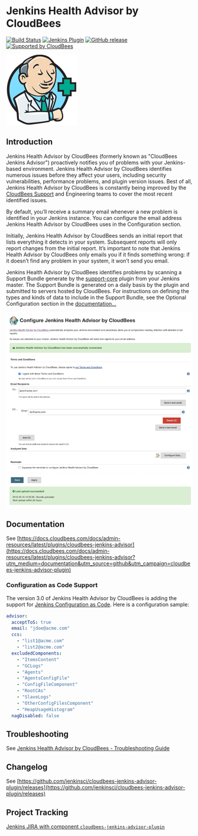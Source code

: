 # Jenkins Health Advisor by CloudBees

[![Build Status](https://ci.jenkins.io/job/Plugins/job/cloudbees-jenkins-advisor-plugin/job/master/badge/icon)](https://ci.jenkins.io/job/Plugins/job/cloudbees-jenkins-advisor-plugin/job/master/)
[![Jenkins Plugin](https://img.shields.io/jenkins/plugin/v/cloudbees-jenkins-advisor.svg)](https://plugins.jenkins.io/cloudbees-jenkins-advisor)
[![GitHub release](https://img.shields.io/github/release/jenkinsci/cloudbees-jenkins-advisor-plugin.svg?label=changelog)](https://github.com/jenkinsci/cloudbees-jenkins-advisor-plugin/releases/latest)
[![Supported by CloudBees](https://img.shields.io/badge/Supported%20by-CloudBees-blue?logo=cloudbees&logoColor=white)](https://www.cloudbees.com/products/cloudbees-jenkins-support?utm_medium=badge&utm_source=github&utm_campaign=cloudbees-jenkins-advisor-plugin)

<img src="src/main/webapp/icons/advisor.svg" width="192" alt="butler dressed as a doctor">

## Introduction

Jenkins Health Advisor by CloudBees (formerly known as "CloudBees Jenkins Advisor") proactively notifies you of problems with your Jenkins-based environment. Jenkins Health Advisor by CloudBees identifies numerous issues before they affect your users, including security vulnerabilities, performance problems, and plugin version issues. Best of all, Jenkins Health Advisor by CloudBees is constantly being improved by the [CloudBees Support](https://www.cloudbees.com/products/cloudbees-jenkins-support?utm_medium=documentation&utm_source=github&utm_campaign=cloudbees-jenkins-advisor-plugin) and Engineering teams to cover the most recent identified issues.

By default, you’ll receive a summary email whenever a new problem is identified in your Jenkins instance. You can configure the email address Jenkins Health Advisor by CloudBees uses in the Configuration section.

Initially, Jenkins Health Advisor by CloudBees sends an initial report that lists everything it detects in your system. Subsequent reports will only report changes from the initial report. It’s important to note that Jenkins Health Advisor by CloudBees only emails you if it finds something wrong: if it doesn’t find any problem in your system, it won’t send you email.

Jenkins Health Advisor by CloudBees identifies problems by scanning a Support Bundle generate by the [support-core](https://plugins.jenkins.io/support-core) plugin from your Jenkins master. The Support Bundle is generated on a daily basis by the plugin and submitted to servers hosted by CloudBees. For instructions on defining the types and kinds of data to include in the Support Bundle, see the Optional Configuration section in the [documentation...](https://docs.cloudbees.com/docs/admin-resources/latest/plugins/cloudbees-jenkins-advisor?utm_medium=documentation&utm_source=github&utm_campaign=cloudbees-jenkins-advisor-plugin)

![](docs/images/configuration.png)

## Documentation

See [https://docs.cloudbees.com/docs/admin-resources/latest/plugins/cloudbees-jenkins-advisor](https://docs.cloudbees.com/docs/admin-resources/latest/plugins/cloudbees-jenkins-advisor?utm_medium=documentation&utm_source=github&utm_campaign=cloudbees-jenkins-advisor-plugin)

### Configuration as Code Support

The version 3.0 of Jenkins Health Advisor by CloudBees is adding the support for [Jenkins Configuration as Code](https://jenkins.io/projects/jcasc/).
Here is a configuration sample:

```yaml
advisor:
  acceptToS: true
  email: "jdoe@acme.com"
  ccs:
    - "list1@acme.com"
    - "list2@acme.com"
  excludedComponents:
    - "ItemsContent"
    - "GCLogs"
    - "Agents"
    - "AgentsConfigFile"
    - "ConfigFileComponent"
    - "RootCAs"
    - "SlaveLogs"
    - "OtherConfigFilesComponent"
    - "HeapUsageHistogram"
  nagDisabled: false
``` 

## Troubleshooting
See [Jenkins Health Advisor by CloudBees - Troubleshooting Guide](https://support.cloudbees.com/hc/en-us/articles/115001213031?utm_medium=documentation&utm_source=github&utm_campaign=cloudbees-jenkins-advisor-plugin)

## Changelog
See [https://github.com/jenkinsci/cloudbees-jenkins-advisor-plugin/releases](https://github.com/jenkinsci/cloudbees-jenkins-advisor-plugin/releases)

## Project Tracking

[Jenkins JIRA with component `cloudbees-jenkins-advisor-plugin`](https://issues.jenkins-ci.org/issues/?jql=project%20%3D%20JENKINS%20AND%20component%20%3D%20cloudbees-jenkins-advisor-plugin)
